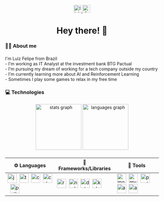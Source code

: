<div align="center">
  <a href="https://www.linkedin.com/in/luiz-felipe-moura-aa109012a/?locale=en_US" target="_blank">
    <img src="https://img.shields.io/static/v1?message=LinkedIn&logo=linkedin&label=&color=0077B5&logoColor=white&labelColor=&style=for-the-badge" height="25" alt="linkedin logo"  />
  </a>
  <a href="_plushfire_" target="_blank">
    <img src="https://img.shields.io/static/v1?message=Discord&logo=discord&label=&color=7289DA&logoColor=white&labelColor=&style=for-the-badge" height="25" alt="discord logo"  />
  </a>
</div>

###

<h1 align="center">Hey there! 👋</h1>

###

<h3 align="left">👨‍💻 About me</h3>

###

<p align="left">I'm Luiz Felipe from Brazil<br>- I'm working as IT Analyst at the investment bank BTG Pactual<br>- I'm pursuing my dream of working for a tech company outside my country<br>- I'm currently learning more about AI and Reinforcement Learning<br>- Sometimes I play some games to relax in my free time</p>

###

<h3 align="left">💻 Technologies</h3>

###

<div align="center">
  <img src="https://github-readme-stats.vercel.app/api?username=LuizFelipeM&hide_title=false&hide_rank=true&show_icons=true&include_all_commits=true&count_private=true&disable_animations=false&theme=dracula&locale=en&hide_border=true&order=1" height="150" alt="stats graph"  />
  <img src="https://github-readme-stats.vercel.app/api/top-langs?username=LuizFelipeM&locale=en&hide_title=false&layout=compact&card_width=320&langs_count=5&theme=dracula&hide_border=true&order=2" height="150" alt="languages graph"  />
</div>

###

<div align="center">
  
  | ⚙ Languages      | 🧰 Frameworks/Libraries | 🔧 Tools         |
  |------------------|-------------------------|------------------|
  | <img src="https://skillicons.dev/icons?i=js" height="30" alt="javascript logo" />&nbsp;&nbsp;<img src="https://skillicons.dev/icons?i=ts" height="30" alt="typescript logo" />&nbsp;&nbsp;<img src="https://skillicons.dev/icons?i=css" height="30" alt="css3 logo" />&nbsp;&nbsp;<img src="https://skillicons.dev/icons?i=cs" height="30" alt="csharp logo" />&nbsp;&nbsp;<img src="https://skillicons.dev/icons?i=py" height="30" alt="python logo"  /> | <img src="https://skillicons.dev/icons?i=react" height="30" alt="react logo" />&nbsp;&nbsp;<img src="https://skillicons.dev/icons?i=nodejs" height="30" alt="nodejs logo" />&nbsp;&nbsp;<img src="https://skillicons.dev/icons?i=dotnet" height="30" alt="dot-net logo" />&nbsp;&nbsp;<img src="https://skillicons.dev/icons?i=kubernetes" height="30" alt="kubernetes logo"  /> | <img src="https://skillicons.dev/icons?i=mongodb" height="30" alt="mongodb logo" />&nbsp;&nbsp;<img src="https://skillicons.dev/icons?i=mysql" height="30" alt="mysql logo" />&nbsp;&nbsp;<img src="https://skillicons.dev/icons?i=postgres" height="30" alt="postgresql logo" />&nbsp;&nbsp;<img src="https://skillicons.dev/icons?i=aws" height="30" alt="amazonwebservices logo" />&nbsp;&nbsp;<img src="https://skillicons.dev/icons?i=azure" height="30" alt="azure logo"  /> |

</div>

